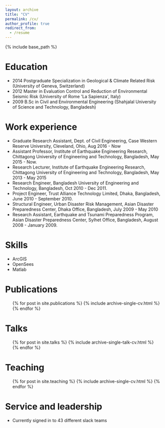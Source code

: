 ```yaml
---
layout: archive
title: "CV"
permalink: /cv/
author_profile: true
redirect_from:
  - /resume
---
```


{% include base_path %}

Education
======
* 2014     Postgraduate Specialization in Geological & Climate Related Risk (University of Geneva, Switzerland)
* 2012     Master in Evaluation Control and Reduction of Environmental Seismic Risk (University of Rome 'La Sapienza', Italy)
* 2009     B.Sc in Civil and Environmental Engineering (Shahjalal University of Science and Technology, Bangladesh)

Work experience
======
* Graduate Research Assistant, Dept. of Civil Engineering, Case Western Reserve University, Cleveland, Ohio, Aug 2016 - Now
* Assistant Professor, Institute of Earthquake Engineering Research, Chittagong University of Engineering and Technology, Bangladesh, May 2015 - Now.
* Research Lecturer, Institute of Earthquake Engineering Research, Chittagong University of Engineering and Technology, Bangladesh, May 2013 - May 2015
* Research Engineer, Bangladesh University of Engineering and Technology, Bangladesh,  Oct 2010 - Dec 2011.
* Project Engineer, Trust Alliance Technology Limited, Dhaka, Bangladesh,  June 2010 - September 2010.
* Structural Engineer, Urban Disaster Risk Management, Asian Disaster Preparedness Center, Dhaka Office, Bangladesh, July 2009 - May 2010
* Research Assistant, Earthquake and Tsunami Preparedness Program, Asian Disaster Preparedness Center, Sylhet Office, Bangladesh, August 2008 - January 2009.
  
Skills
======
* ArcGIS
* OpenSees
* Matlab

Publications
======
  <ul>{% for post in site.publications %}
    {% include archive-single-cv.html %}
  {% endfor %}</ul>
  
Talks
======
  <ul>{% for post in site.talks %}
    {% include archive-single-talk-cv.html %}
  {% endfor %}</ul>
  
Teaching
======
  <ul>{% for post in site.teaching %}
    {% include archive-single-cv.html %}
  {% endfor %}</ul>
  
Service and leadership
======
* Currently signed in to 43 different slack teams
